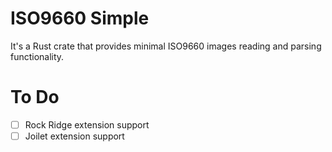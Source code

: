 # ISO9660 Simple

It's a Rust crate that provides minimal ISO9660 images reading and parsing functionality.

# To Do

- [ ] Rock Ridge extension support
- [ ] Joilet extension support
